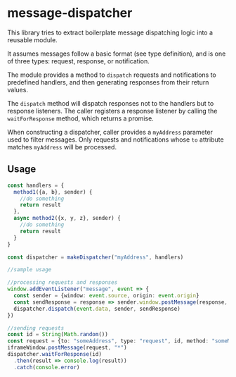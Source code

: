 # message-dispatcher
This library tries to extract boilerplate message dispatching logic into a reusable module.

It assumes messages follow a basic format (see type definition), and is one of three types: request, response, or notification.

The module provides a method to `dispatch` requests and notifications to predefined handlers, and then generating responses from their return values.

The `dispatch` method will dispatch responses not to the handlers but to response listeners.  The caller registers a response listener by calling the `waitForResponse` method, which returns a promise.

When constructing a dispatcher, caller provides a `myAddress` parameter used to filter messages.  Only requests and notifications whose `to` attribute matches `myAddress` will be processed.

## Usage
```typescript
const handlers = {
  method1({a, b}, sender) {
    //do something
    return result
  },
  async method2({x, y, z}, sender) {
    //do something
    return result
  }
}

const dispatcher = makeDispatcher("myAddress", handlers)

//sample usage

//processing requests and responses
window.addEventListener("message", event => {
  const sender = {window: event.source, origin: event.origin}
  const sendResponse = response => sender.window.postMessage(response, sender.origin)
  dispatcher.dispatch(event.data, sender, sendResponse)
})

//sending requests
const id = String(Math.random())
const request = {to: "someAddress", type: "request", id, method: "someMethod", args: {}}
iframeWindow.postMessage(request, "*")
dispatcher.waitForResponse(id)
  .then(result => console.log(result))
  .catch(console.error)
```
